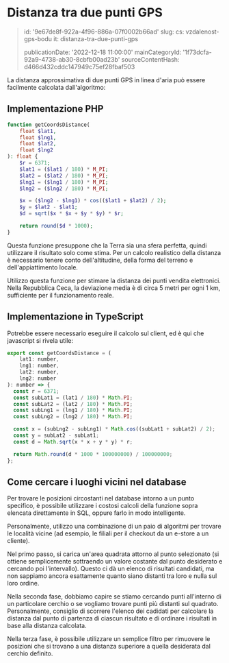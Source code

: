 Distanza tra due punti GPS
==========================

> id: '9e67de8f-922a-4f96-886a-07f0002b66ad'
> slug:
> 	cs: vzdalenost-gps-bodu
> 	it: distanza-tra-due-punti-gps
> 
> publicationDate: '2022-12-18 11:00:00'
> mainCategoryId: '1f73dcfa-92a9-4738-ab30-8cbfb00ad23b'
> sourceContentHash: d466d432cddc147949c75ef28fbaf503

La distanza approssimativa di due punti GPS in linea d'aria può essere facilmente calcolata dall'algoritmo:

Implementazione PHP
------------------

```php
function getCoordsDistance(
	float $lat1,
	float $lng1,
	float $lat2,
	float $lng2
): float {
	$r = 6371;
	$lat1 = ($lat1 / 180) * M_PI;
	$lat2 = ($lat2 / 180) * M_PI;
	$lng1 = ($lng1 / 180) * M_PI;
	$lng2 = ($lng2 / 180) * M_PI;

	$x = ($lng2 - $lng1) * cos(($lat1 + $lat2) / 2);
	$y = $lat2 - $lat1;
	$d = sqrt($x * $x + $y * $y) * $r;

	return round($d * 1000);
}
```

Questa funzione presuppone che la Terra sia una sfera perfetta, quindi utilizzare il risultato solo come stima. Per un calcolo realistico della distanza è necessario tenere conto dell'altitudine, della forma del terreno e dell'appiattimento locale.

Utilizzo questa funzione per stimare la distanza dei punti vendita elettronici. Nella Repubblica Ceca, la deviazione media è di circa 5 metri per ogni 1 km, sufficiente per il funzionamento reale.

Implementazione in TypeScript
--------------------------

Potrebbe essere necessario eseguire il calcolo sul client, ed è qui che javascript si rivela utile:

```js
export const getCoordsDistance = (
    lat1: number,
    lng1: number,
    lat2: number,
    lng2: number
): number => {
  const r = 6371;
  const subLat1 = (lat1 / 180) * Math.PI;
  const subLat2 = (lat2 / 180) * Math.PI;
  const subLng1 = (lng1 / 180) * Math.PI;
  const subLng2 = (lng2 / 180) * Math.PI;

  const x = (subLng2 - subLng1) * Math.cos((subLat1 + subLat2) / 2);
  const y = subLat2 - subLat1;
  const d = Math.sqrt(x * x + y * y) * r;

  return Math.round(d * 1000 * 100000000) / 100000000;
};
```

Come cercare i luoghi vicini nel database
------------------------------------

Per trovare le posizioni circostanti nel database intorno a un punto specifico, è possibile utilizzare i costosi calcoli della funzione sopra elencata direttamente in SQL, oppure farlo in modo intelligente.

Personalmente, utilizzo una combinazione di un paio di algoritmi per trovare le località vicine (ad esempio, le filiali per il checkout da un e-store a un cliente).

Nel primo passo, si carica un'area quadrata attorno al punto selezionato (si ottiene semplicemente sottraendo un valore costante dal punto desiderato e cercando poi l'intervallo). Questo ci dà un elenco di risultati candidati, ma non sappiamo ancora esattamente quanto siano distanti tra loro e nulla sul loro ordine.

Nella seconda fase, dobbiamo capire se stiamo cercando punti all'interno di un particolare cerchio o se vogliamo trovare punti più distanti sul quadrato. Personalmente, consiglio di scorrere l'elenco dei cadidati per calcolare la distanza dal punto di partenza di ciascun risultato e di ordinare i risultati in base alla distanza calcolata.

Nella terza fase, è possibile utilizzare un semplice filtro per rimuovere le posizioni che si trovano a una distanza superiore a quella desiderata dal cerchio definito.
